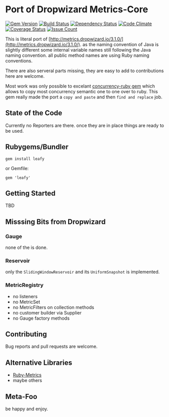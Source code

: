 [gem]: https://rubygems.org/gems/leafy
[travis]: https://travis-ci.org/leafy-metrics/leafy
[gemnasium]: https://gemnasium.com/leafy-metrics/leafy
[codeclimate]: https://codeclimate.com/github/leafy-metrics/leafy
[coveralls]: https://coveralls.io/r/leafy-metrics/leafy
[codeissues]: https://codeclimate.com/github/leafy-metrics/leafy

# Port of Dropwizard Metrics-Core

[![Gem Version](https://badge.fury.io/rb/metrics-code.svg)][gem]
[![Build Status](https://travis-ci.org/leafy-metrics/leafy.svg?branch=master)][travis]
[![Dependency Status](https://gemnasium.com/badges/github.com/leafy-metrics/leafy.svg)][gemnasium]
[![Code Climate](https://codeclimate.com/github/leafy-metrics/leafy/badges/gpa.svg)][codeclimate]
[![Coverage Status](https://coveralls.io/repos/github/leafy-metrics/leafy/badge.svg?branch=master)][coveralls]
[![Issue Count](https://codeclimate.com/github/leafy-metrics/leafy/badges/issue_count.svg)][codeissues]

This is literal port of [http://metrics.dropwizard.io/3.1.0/](http://metrics.dropwizard.io/3.1.0/). as the naming convention of Java is slightly different some internal variable names still following the Java naming convention. all public method names are using Ruby naming conventions.

There are also serveral parts missing, they are easy to add to contributions here are welcome.

Most work was only possible to excelant [concurrency-ruby gem](https://github.com/ruby-concurrency/concurrent-ruby) which allows to copy most concurrency semantic one to one over to ruby. This gem really made the port a `copy and paste` and then `find and replace` job.

## State of the Code

Currently no Reporters are there. once they are in place things are ready to be used.

## Rubygems/Bundler

```
gem install leafy
```

or Gemfile:
```
gem 'leafy'
```

## Getting Started

TBD

## Misssing Bits from Dropwizard

### Gauge

none of the is done.

### Reservoir

only the `SlidingWindowReservoir` and its `UniformSnapshot` is implemented.

### MetricRegistry

* no listeners
* no MetricSet
* no MetricFilters on collection methods
* no customer builder via Supplier
* no Gauge factory methods

## Contributing

Bug reports and pull requests are welcome.

## Alternative Libraries

* [Ruby-Metrics](https://github.com/johnewart/ruby-metrics)
* maybe others

## Meta-Foo

be happy and enjoy.
